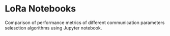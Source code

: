 # LoRa Notebooks

Comparison of performance metrics of different communication parameters selesction algorithms using Jupyter notebook.

